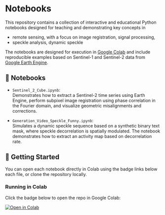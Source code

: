 # Notebooks

This repository contains a collection of interactive and educational Python notebooks designed for teaching and demonstrating key concepts in 
- remote sensing, with a focus on image registration, signal processing,
- speckle analysis, dynamic speckle

The notebooks are designed for execution in [Google Colab](https://colab.research.google.com) and include reproducible examples based on Sentinel-1 and Sentinel-2 data from [Google Earth Engine](https://earthengine.google.com/).

## 📘 Notebooks

- `Sentinel_2_Cube.ipynb`:  
  Demonstrates how to extract a Sentinel-2 time series using Earth Engine, perform subpixel image registration using phase correlation in the Fourier domain, and visualize geometric misalignments and corrections.

- `Generation_Video_Speckle_Funny.ipynb`:  
  Simulates a dynamic speckle sequence based on a synthetic binary text mask, where speckle decorrelation is spatially modulated. The notebook demonstrates how to extract an activity map based on decorrelation rate.

## 🚀 Getting Started

You can open each notebook directly in Colab using the badge links below each file, or clone the repository locally.

### Running in Colab

Click the badge below to open the repo in Google Colab:

[![Open in Colab](https://colab.research.google.com/assets/colab-badge.svg)](https://colab.research.google.com/github/your-username/remote-sensing-notebooks)


